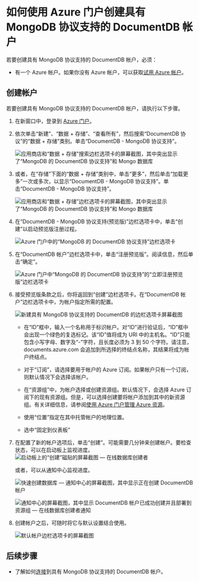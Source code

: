 <properties 
	pageTitle="创建具有 MongoDB 协议支持的 DocumentDB 帐户 | Azure" 
	description="了解如何创建具有 MongoDB 协议支持的 DocumentDB 帐户（目前以预览版提供）。" 
	services="documentdb" 
	authors="stephbaron" 
	manager="jhubbard" 
	editor="" 
	documentationCenter=""/>

<tags 
	ms.service="documentdb" 
	ms.date="05/31/2016" 
	wacn.date="08/18/2016"/>

# 如何使用 Azure 门户创建具有 MongoDB 协议支持的 DocumentDB 帐户

若要创建具有 MongoDB 协议支持的 DocumentDB 帐户，必须：

- 有一个 Azure 帐户。如果你没有 Azure 帐户，可以获取[试用 Azure 帐户](/pricing/1rmb-trial-full/?form-type=identityauth)。

## 创建帐户  

若要创建具有 MongoDB 协议支持的 DocumentDB 帐户，请执行以下步骤。

1. 在新窗口中，登录到 [Azure 门户](https://portal.azure.cn)。
2. 依次单击“新建”、“数据 + 存储”、“查看所有”，然后搜索“DocumentDB 协议”的“数据 + 存储”类别。单击“DocumentDB - MongoDB 协议支持”。

	![应用商店和“数据 + 存储”搜索边栏选项卡的屏幕截图，其中突出显示了“MongoDB 的 DocumentDB 协议支持”和 Mongo 数据库](./media/documentdb-create-mongodb-account/marketplacegallery2.png)

3. 或者，在“存储”下面的“数据 + 存储”类别中，单击“更多”，然后单击“加载更多”一次或多次，以显示“DocumentDB - MongoDB 协议支持”。单击“DocumentDB - MongoDB 协议支持”。

	![应用商店和“数据 + 存储”边栏选项卡的屏幕截图，其中突出显示了“MongoDB 的 DocumentDB 协议支持”和 Mongo 数据库](./media/documentdb-create-mongodb-account/marketplacegallery1.png)

4. 在“DocumentDB - MongoDB 协议支持(预览版)”边栏选项卡中，单击“创建”以启动预览版注册过程。

	![Azure 门户中的“MongoDB 的 DocumentDB 协议支持”边栏选项卡](./media/documentdb-create-mongodb-account/marketplacegallery3.png)

5. 在“DocumentDB 帐户”边栏选项卡中，单击“注册预览版”。阅读信息，然后单击“确定”。

	![Azure 门户中“MongoDB 的 DocumentDB 协议支持”的“立即注册预览版”边栏选项卡](./media/documentdb-create-mongodb-account/registerforpreview.png)

6.  接受预览版条款之后，你将返回到“创建”边栏选项卡。在“DocumentDB 帐户”边栏选项卡中，为帐户指定所需的配置。

	![新建具有 MongoDB 协议支持的 DocumentDB 的边栏选项卡屏幕截图](./media/documentdb-create-mongodb-account/create-documentdb-mongodb-account.png)


	- 在“ID”框中，输入一个名称用于标识帐户。对“ID”进行验证后，“ID”框中会出现一个绿色的复选标记。该“ID”值将成为 URI 中的主机名。“ID”只能包含小写字母、数字及“-”字符，且长度必须为 3 到 50 个字符。请注意，documents.azure.com 会追加到所选择的终结点名称，其结果将成为帐户终结点。

	- 对于“订阅”，请选择要用于帐户的 Azure 订阅。如果帐户只有一个订阅，则默认情况下会选择该帐户。

	- 在“资源组”中，为帐户选择或创建资源组。默认情况下，会选择 Azure 订阅下的现有资源组。但是，可以选择创建要将帐户添加到其中的新资源组。有关详细信息，请参阅[使用 Azure 门户管理 Azure 资源](/documentation/articles/resource-group-portal/)。

	- 使用“位置”指定在其中托管帐户的地理位置。
   
	- 选中“固定到仪表板”

7.	在配置了新的帐户选项后，单击“创建”。可能需要几分钟来创建帐户。要检查状态，可以在启动板上监视进度。  
	![启动板上的“创建”磁贴的屏幕截图 — 在线数据库创建者](./media/documentdb-create-mongodb-account/create-nosql-db-databases-json-tutorial-3.png)

	或者，可以从通知中心监视进度。

	![快速创建数据库 — 通知中心的屏幕截图，其中显示正在创建 DocumentDB 帐户](./media/documentdb-create-mongodb-account/create-nosql-db-databases-json-tutorial-4.png)

	![通知中心的屏幕截图，其中显示 DocumentDB 帐户已成功创建并且部署到资源组 — 在线数据库创建者通知](./media/documentdb-create-mongodb-account/create-nosql-db-databases-json-tutorial-5.png)

8.	创建帐户之后，可随时将它与默认设置结合使用。

	![默认帐户边栏选项卡的屏幕截图](./media/documentdb-create-mongodb-account/defaultaccountblades.png)
	

## 后续步骤


- 了解如何[连接](/documentation/articles/documentdb-connect-mongodb-account/)到具有 MongoDB 协议支持的 DocumentDB 帐户。

 

<!---HONumber=Mooncake_0627_2016-->